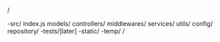 
/ 

  -src/
      index.js
      models/
      controllers/
      middlewares/
      services/
      utils/
      config/
      repository/
   -tests/[later]
   -static/
   -temp/
/

      
